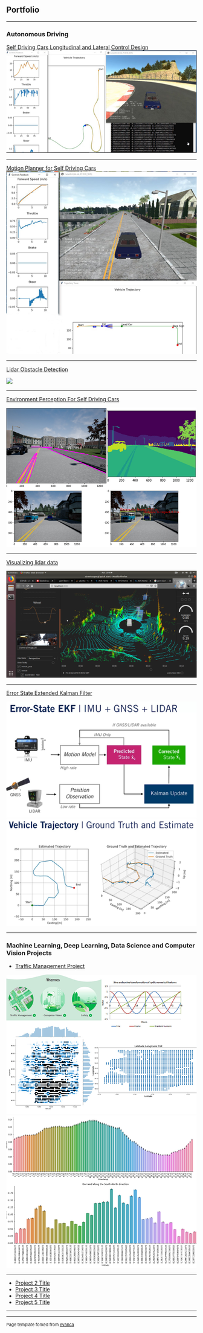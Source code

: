 ## Portfolio

---

### Autonomous Driving 

[Self Driving Cars Longitudinal and Lateral Control Design](https://github.com/enginBozkurt/SelfDrivingCarsControlDesign)
<img src="images/control.jpg?raw=true"/>

---
[Motion Planner for Self Driving Cars](https://github.com/enginBozkurt/MotionPlanner)
<img src="images/motion.jpg?raw=true"/>

---
[Lidar Obstacle Detection](https://github.com/enginBozkurt/LidarObstacleDetection)

<img src="images/lidar.gif?raw=true"/>

---

[Environment Perception For Self Driving Cars](https://github.com/enginBozkurt/Environment-Perception-For-Self-Driving-Cars)

<img src="images/envpercep.jpg?raw=true"/>

---

[Visualizing lidar data](https://github.com/enginBozkurt/Visualizing-lidar-data)

<img src="images/58125546-7924eb00-7c19-11e9-93e1-c69c5465edb9.png?raw=true"/>

---

[Error State Extended Kalman Filter](https://github.com/enginBozkurt/Error-State-Extended-Kalman-Filter)

<img src="images/ekf3.jpg?raw=true"/>
<img src="images/EKF.jpg?raw=true"/>

---



### Machine Learning, Deep Learning, Data Science and Computer Vision Projects

- [Traffic  Management Project ](https://github.com/enginBozkurt/Grab_AI)

<img src="images/GrabAI1.jpg?raw=true"/>
<img src="images/GrabAI2.jpg?raw=true"/>

---

- [Project 2 Title](http://example.com/)
- [Project 3 Title](http://example.com/)
- [Project 4 Title](http://example.com/)
- [Project 5 Title](http://example.com/)

---




---
<p style="font-size:11px">Page template forked from <a href="https://github.com/evanca/quick-portfolio">evanca</a></p>
<!-- Remove above link if you don't want to attibute -->
